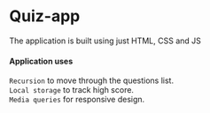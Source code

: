 # Quiz-app

The application is built using just HTML, CSS and JS

#### Application uses

`Recursion` to move through the questions list. <br>
`Local storage` to track high score.<br>
`Media queries` for responsive design.
